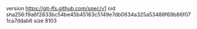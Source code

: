 version https://git-lfs.github.com/spec/v1
oid sha256:f9a6f2833bc54be45b45163c5149e7db0634a325a53488f69b86f071ca7ddab6
size 8103
